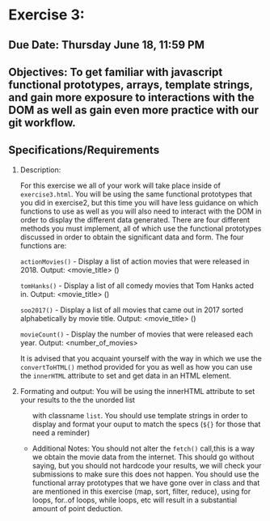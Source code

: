 # Exercise 3:

## Due Date: Thursday June 18, 11:59 PM

## Objectives: To get familiar with javascript functional prototypes, arrays, template strings, and gain more exposure to interactions with the DOM as well as gain even more practice with our git workflow.

## Specifications/Requirements

1. Description:
   
   For this exercise we all of your work will take place inside of `exercise3.html`. You will be using the same functional prototypes that you did in exercise2, but this time you will have less guidance on which functions to use as well as you will also need to interact with the DOM in order to display the different data generated. There are four different methods you must implement, all of which use the functional prototypes discussed in order to obtain the significant data and form. The four functions are:

   `actionMovies()` - Display a list of action movies that were released in 2018. Output: <movie_title> (<year>)

   `tomHanks()` - Display a list of all comedy movies that Tom Hanks acted in. Output: <movie_title> (<year>)

   `soo2017()` - Display a list of all movies that came out in 2017 sorted alphabetically by movie title. Output: <movie_title> (<year>)

   `movieCount()` - Display the number of movies that were released each year. Output: <number_of_movies>

   It is advised that you acquaint yourself with the way in which we use the `convertToHTML()` method provided for you as well as how you can use the `innerHTML` attribute to set and get data in an HTML element.

2. Formating and output:
   You will be using the innerHTML attribute to set your results to the the unorded list <ul> with classname `list`. You should use template strings in order to display and format your ouput to match the specs (`${}` for those that need a reminder)

3. Additional Notes:
   You should not alter the `fetch()` call,this is a way we obtain the movie data from the internet. This should go without saying, but you should not hardcode your results, we will check your submissions to make sure this does not happen. You should use the functional array prototypes that we have gone over in class and that are mentioned in this exercise (map, sort, filter, reduce), using for loops, for..of loops, while loops, etc will result in a substantial amount of point deduction.
